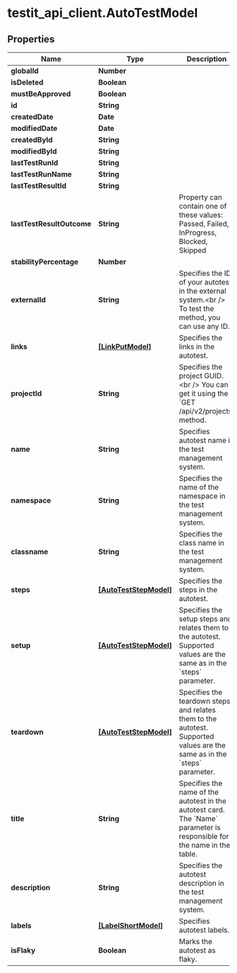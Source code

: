 # testit_api_client.AutoTestModel

## Properties

Name | Type | Description | Notes
------------ | ------------- | ------------- | -------------
**globalId** | **Number** |  | [optional] 
**isDeleted** | **Boolean** |  | [optional] 
**mustBeApproved** | **Boolean** |  | [optional] 
**id** | **String** |  | [optional] 
**createdDate** | **Date** |  | [optional] 
**modifiedDate** | **Date** |  | [optional] 
**createdById** | **String** |  | [optional] 
**modifiedById** | **String** |  | [optional] 
**lastTestRunId** | **String** |  | [optional] 
**lastTestRunName** | **String** |  | [optional] 
**lastTestResultId** | **String** |  | [optional] 
**lastTestResultOutcome** | **String** | Property can contain one of these values: Passed, Failed, InProgress, Blocked, Skipped | [optional] 
**stabilityPercentage** | **Number** |  | [optional] 
**externalId** | **String** | Specifies the ID of your autotest in the external system.&lt;br /&gt;  To test the method, you can use any ID. | 
**links** | [**[LinkPutModel]**](LinkPutModel.md) | Specifies the links in the autotest. | [optional] 
**projectId** | **String** | Specifies the project GUID.&lt;br /&gt;  You can get it using the &#x60;GET /api/v2/projects&#x60; method. | 
**name** | **String** | Specifies autotest name in the test management system. | 
**namespace** | **String** | Specifies the name of the namespace in the test management system. | [optional] 
**classname** | **String** | Specifies the class name in the test management system. | [optional] 
**steps** | [**[AutoTestStepModel]**](AutoTestStepModel.md) | Specifies the steps in the autotest. | [optional] 
**setup** | [**[AutoTestStepModel]**](AutoTestStepModel.md) | Specifies the setup steps and relates them to the autotest. Supported values are the same as in the &#x60;steps&#x60; parameter. | [optional] 
**teardown** | [**[AutoTestStepModel]**](AutoTestStepModel.md) | Specifies the teardown steps and relates them to the autotest. Supported values are the same as in the &#x60;steps&#x60; parameter. | [optional] 
**title** | **String** | Specifies the name of the autotest in the autotest card.   The &#x60;Name&#x60; parameter is responsible for the name in the table. | [optional] 
**description** | **String** | Specifies the autotest description in the test management system. | [optional] 
**labels** | [**[LabelShortModel]**](LabelShortModel.md) | Specifies autotest labels. | [optional] 
**isFlaky** | **Boolean** | Marks the autotest as flaky. | [optional] 


